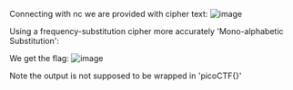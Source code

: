 Connecting with nc we are provided with cipher text:
![image](https://github.com/user-attachments/assets/0062e7ea-e67a-40db-904f-a7b82aeb9810)


Using a frequency-substitution cipher more accurately 'Mono-alphabetic Substitution':

We get the flag:
![image](https://github.com/user-attachments/assets/bcb8fc75-8011-4110-bf3d-c20b4a033d78)


Note the output is not supposed to be wrapped in 'picoCTF{}'
